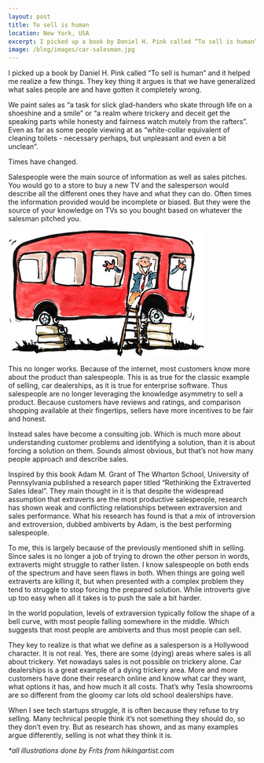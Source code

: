 ```yaml
---
layout: post
title: To sell is human
location: New York, USA
excerpt: I picked up a book by Daniel H. Pink called “To sell is human” and it helped me realize a few things. They key thing it argues is that we have generalized what sales people are and have gotten it completely wrong.
image: /blog/images/car-salesman.jpg
---
```


I picked up a book by Daniel H. Pink called “To sell is human” and it helped me realize a few things. They key thing it argues is that we have generalized what sales people are and have gotten it completely wrong.

We paint sales as “a task for slick glad-handers who skate through life on a shoeshine and a smile” or “a realm where trickery and deceit get the speaking parts while honesty and fairness watch mutely from the rafters”. Even as far as some people viewing at as “white-collar equivalent of cleaning toilets - necessary perhaps, but unpleasant and even a bit unclean”.

Times have changed.

Salespeople were the main source of information as well as sales pitches. You would go to a store to buy a new TV and the salesperson would describe all the different ones they have and what they can do. Often times the information provided would be incomplete or biased. But they were the source of your knowledge on TVs so you bought based on whatever the salesman pitched you.

<img src="/blog/images/car-salesman.jpg" alt="Car salesman" class="right" />

This no longer works. Because of the internet, most customers know more about the product than salespeople. This is as true for the classic example of selling, car dealerships, as it is true for enterprise software. Thus salespeople are no longer leveraging the knowledge asymmetry to sell a product. Because customers have reviews and ratings, and comparison shopping available at their fingertips, sellers have more incentives to be fair and honest.

Instead sales have become a consulting job. Which is much more about understanding customer problems and identifying a solution, than it is about forcing a solution on them. Sounds almost obvious, but that’s not how many people approach and describe sales.

Inspired by this book Adam M. Grant of The Wharton School, University of Pennsylvania published a research paper titled “Rethinking the Extraverted Sales Ideal”. They main thought in it is that despite the widespread assumption that extraverts are the most productive salespeople, research has shown weak and conflicting relationships between extraversion and sales performance. What his research has found is that a mix of introversion and extroversion, dubbed ambiverts by Adam, is the best performing salespeople.

To me, this is largely because of the previously mentioned shift in selling. Since sales is no longer a job of trying to drown the other person in words, extraverts might struggle to rather listen. I know salespeople on both ends of the spectrum and have seen flaws in both. When things are going well extraverts are killing it, but when presented with a complex problem they tend to struggle to stop forcing the prepared solution. While introverts give up too easy when all it takes is to push the sale a bit harder.

In the world population, levels of extraversion typically follow the shape of a bell curve, with most people falling somewhere in the middle. Which suggests that most people are ambiverts and thus most people can sell.

They key to realize is that what we define as a salesperson is a Hollywood character. It is not real. Yes, there are some (dying) areas where sales is all about trickery. Yet nowadays sales is not possible on trickery alone. Car dealerships is a great example of a dying trickery area. More and more customers have done their research online and know what car they want, what options it has, and how much it all costs. That’s why Tesla showrooms are so different from the gloomy car lots old school dealerships have.

When I see tech startups struggle, it is often because they refuse to try selling. Many technical people think it’s not something they should do, so they don’t even try. But as research has shown, and as many examples argue differently, selling is not what they think it is.

*\*all illustrations done by Frits from hikingartist.com*
